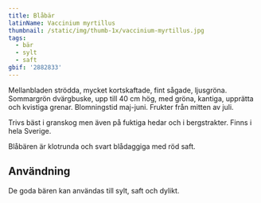 ```yaml
---
title: Blåbär
latinName: Vaccinium myrtillus
thumbnail: /static/img/thumb-1x/vaccinium-myrtillus.jpg
tags:
  - bär
  - sylt
  - saft
gbif: '2882833'
---
```


Mellanbladen strödda, mycket kortskaftade, fint sågade, ljusgröna. Sommargrön dvärgbuske, upp till 40 cm hög, med gröna, kantiga, upprätta och kvistiga grenar. Blomningstid maj-juni. Frukter från mitten av juli.

Trivs bäst i granskog men även på fuktiga hedar och i bergstrakter. Finns i hela Sverige.

Blåbären är klotrunda och svart blådaggiga med röd saft.

## Användning

De goda bären kan användas till sylt, saft och dylikt.
